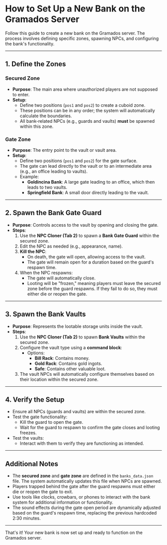 # How to Set Up a New Bank on the Gramados Server

Follow this guide to create a new bank on the Gramados server. The process involves defining specific zones, spawning NPCs, and configuring the bank's functionality.

---

## 1. Define the Zones

### Secured Zone
- **Purpose**: The main area where unauthorized players are not supposed to enter.
- **Setup**:
  - Define two positions (`pos1` and `pos2`) to create a cuboid zone.
  - These positions can be in any order; the system will automatically calculate the boundaries.
  - All bank-related NPCs (e.g., guards and vaults) **must** be spawned within this zone.

### Gate Zone
- **Purpose**: The entry point to the vault or vault area.
- **Setup**:
  - Define two positions (`pos1` and `pos2`) for the gate surface.
  - The gate can lead directly to the vault or to an intermediate area (e.g., an office leading to vaults).
  - Example:
    - **Goldincina Bank**: A large gate leading to an office, which then leads to two vaults.
    - **Springfield Bank**: A small door directly leading to the vault.

---

## 2. Spawn the Bank Gate Guard

- **Purpose**: Controls access to the vault by opening and closing the gate.
- **Steps**:
  1. Use the **NPC Cloner (Tab 2)** to spawn a **Bank Gate Guard** within the secured zone.
  2. Edit the NPC as needed (e.g., appearance, name).
  3. **Kill the NPC**:
     - On death, the gate will open, allowing access to the vault.
     - The gate will remain open for a duration based on the guard's respawn time.
  4. When the NPC respawns:
     - The gate will automatically close.
     - Looting will be "frozen," meaning players must leave the secured zone before the guard respawns. If they fail to do so, they must either die or reopen the gate.

---

## 3. Spawn the Bank Vaults

- **Purpose**: Represents the lootable storage units inside the vault.
- **Steps**:
  1. Use the **NPC Cloner (Tab 2)** to spawn **Bank Vaults** within the secured zone.
  2. Configure the vault type using a **command block**:
     - Options:
       - **Bill Rack**: Contains money.
       - **Gold Rack**: Contains gold ingots.
       - **Safe**: Contains other valuable loot.
  3. The vault NPCs will automatically configure themselves based on their location within the secured zone.

---

## 4. Verify the Setup

- Ensure all NPCs (guards and vaults) are within the secured zone.
- Test the gate functionality:
  - Kill the guard to open the gate.
  - Wait for the guard to respawn to confirm the gate closes and looting freezes.
- Test the vaults:
  - Interact with them to verify they are functioning as intended.

---

## Additional Notes

- The **secured zone** and **gate zone** are defined in the `banks_data.json` file. The system automatically updates this file when NPCs are spawned.
- Players trapped behind the gate after the guard respawns must either die or reopen the gate to exit.
- Use tools like clocks, crowbars, or phones to interact with the bank system for additional information or functionality.
- The sound effects during the gate open period are dynamically adjusted based on the guard's respawn time, replacing the previous hardcoded 2:30 minutes.

---

That's it! Your new bank is now set up and ready to function on the Gramados server.
